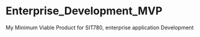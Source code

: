 # Enterprise_Development_MVP
My Minimum Viable Product for SIT780, enterprise application Development
